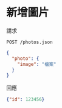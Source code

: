 # 新增圖片

請求

`POST /photos.json`

```json
{
  "photo": {
    "image": "檔案"
  }
}
```

回應

```json
{"id": 123456}
```